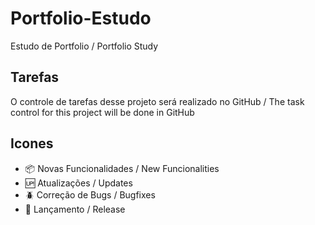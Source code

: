 # Portfolio-Estudo

Estudo de Portfolio / Portfolio Study

## Tarefas

O controle de tarefas desse projeto será realizado no GitHub / The task control for this project will be done in GitHub

## Icones 

- :package: Novas Funcionalidades / New Funcionalities
- :up: Atualizações / Updates
- :beetle: Correção de Bugs / Bugfixes
- :checkered_flag: Lançamento / Release